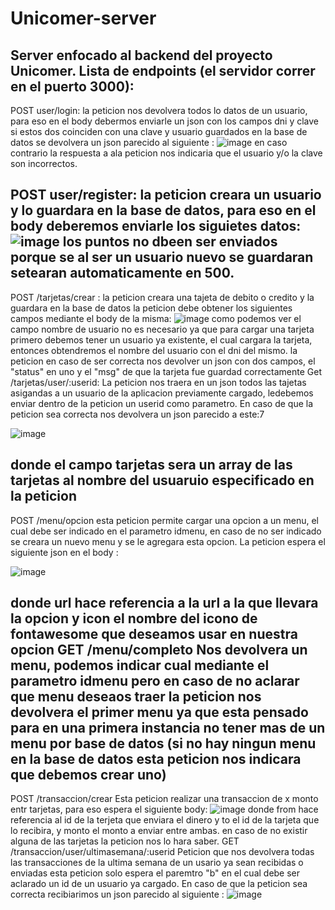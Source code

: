 # Unicomer-server
Server enfocado al backend del proyecto Unicomer.
Lista de endpoints (el servidor correr en el puerto 3000): 
--------------------------------------------------------------
POST user/login: la peticion nos devolvera todos lo datos de un usuario, para eso en el body debermos enviarle un json con los campos dni y clave si estos dos coinciden con una clave y usuario guardados en la base de datos se devolvera un json parecido al siguiente :
![image](https://user-images.githubusercontent.com/80925718/216147409-b6ce0ac7-1ff2-4885-ac76-63c759f54c05.png)
en caso contrario la respuesta a ala peticion nos indicaria que el usuario y/o la clave son incorrectos.

POST user/register: la peticion creara un usuario y lo guardara en la base de datos, para eso en el body deberemos enviarle los siguietes datos: 
![image](https://user-images.githubusercontent.com/80925718/216147828-e8e373bb-2440-4534-ba99-afb2bab90c8c.png)
los puntos no dbeen ser enviados porque se al ser un usuario nuevo se guardaran setearan automaticamente en 500.
------------------------------------------------------------------
POST /tarjetas/crear : la peticion creara una tajeta de debito o credito y la guardara en la base de datos la peticion debe obtener los siguientes campos mediante el body de la misma:
![image](https://user-images.githubusercontent.com/80925718/216145000-6f1a0381-6652-405a-aae9-203f306e7c6e.png)
como podemos ver el campo nombre de usuario no es necesario ya que para cargar una tarjeta primero debemos tener un usuario ya existente, el cual cargara la tarjeta, entonces obtendremos el nombre del usuario con el dni del mismo.
la peticion en caso de ser correcta nos devolver un json con dos campos, el "status" en uno y el "msg" de que la tarjeta fue guardad correctamente
Get /tarjetas/user/:userid: La peticion nos traera en un json todos las tajetas asigandas a un usuario de la aplicacion previamente cargado, ledebemos enviar dentro de la peticion un userid como parametro. 
En caso de que la peticion sea correcta nos devolvera un json parecido a este:7

![image](https://user-images.githubusercontent.com/80925718/216146467-e48f1c0e-5ba0-4da7-810d-03a6cb1b1d65.png)

 donde el campo tarjetas sera un array de las tarjetas al nombre del usuaruio especificado en la peticion 
 ------------------------------------------------------------------------
 POST /menu/opcion 
  esta peticion permite cargar una opcion a un menu, el cual debe ser indicado en el parametro idmenu, en caso de no ser indicado se creara un nuevo menu y se le agregara esta opcion. La peticion espera el siguiente json en el body : 
  
![image](https://user-images.githubusercontent.com/80925718/216151685-80b46ac9-985a-47dd-be87-080420d47e03.png)

donde url hace referencia a la url a la que llevara la opcion y icon el nombre del icono de fontawesome que deseamos usar en nuestra opcion 
 GET /menu/completo
 Nos devolvera un menu, podemos indicar cual mediante el parametro idmenu pero en caso de no aclarar que menu deseaos traer la peticion nos devolvera el primer menu ya que esta pensado para en una primera instancia no tener mas de un menu por base de datos (si no hay ningun menu en la base de datos esta peticion nos indicara que debemos crear uno)
----------------------------------------------------------------
POST /transaccion/crear 
Esta peticion realizar una transaccion de x monto entr tarjetas, para eso espera el siguiente body: 
![image](https://user-images.githubusercontent.com/80925718/216152360-1a1420ff-4c19-4449-a4f2-d916ef034706.png)
donde from hace referencia al id de la terjeta que enviara el dinero y to el id de la tarjeta que lo recibira, y monto el monto a enviar entre ambas.
en caso de no existir alguna de las tarjetas la peticion nos lo hara saber. 
GET /transaccion/user/ultimasemana/:userid
Peticion que nos devolvera todas las transacciones de la ultima semana de un usario ya sean recibidas o enviadas esta peticion solo espera el paremtro "b" en el cual debe ser aclarado un id de un usuario ya cargado. En caso de que la peticion sea correcta recibiarimos un json parecido al siguiente : 
![image](https://user-images.githubusercontent.com/80925718/216153206-43063b2f-b392-47b9-9262-ac3190579590.png)
